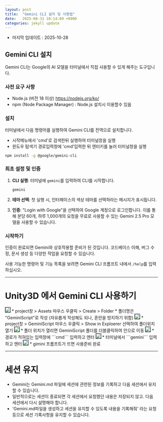 ```yaml
---
layout: post
title:  "Gemini CLI 설치 및 사용법"
date:   2025-08-31 10:14:09 +0900
categories: jekyll update
---
```


* 마지막 업데이트 : 2025-10-28

## Gemini CLI 설치

Gemini CLI는 Google의 AI 모델을 터미널에서 직접 사용할 수 있게 해주는 도구입니다.

### 사전 요구 사항

-   Node.js (버전 18 이상) <https://nodejs.org/ko/>
-   npm (Node Package Manager) : Node.js 설치시 이용할수 있음

### 설치

터미널에서 다음 명령어를 실행하여 Gemini CLI를 전역으로 설치합니다.
* 시작메뉴에서 'cmd'로 검색한뒤 실행하여 터미널창을 실행
* 윈도우 탐색기 경로입력창에 'cmd'입력한 뒤 엔터키를 눌러 터미널창을 실행

```bash
npm install -g @google/gemini-cli
```

### 최초 설정 및 인증

1.  **CLI 실행**: 터미널에 `gemini`를 입력하여 CLI를 시작합니다.

    ```bash
    gemini
    ```

2.  **테마 선택**: 첫 실행 시, 인터페이스의 색상 테마를 선택하라는 메시지가 표시됩니다.

3.  **인증**: "Login with Google"을 선택하여 Google 계정으로 로그인합니다. 이를 통해 분당 60개, 하루 1,000개의 요청을 무료로 사용할 수 있는 Gemini 2.5 Pro 모델을 사용할 수 있습니다.

### 시작하기

인증이 완료되면 Gemini와 상호작용할 준비가 된 것입니다. 코드베이스 이해, 버그 수정, 문서 생성 등 다양한 작업을 요청할 수 있습니다.

사용 가능한 명령어 및 기능 목록을 보려면 Gemini CLI 프롬프트 내에서 `/help`를 입력하십시오.

---

# Unity3D 에서 Gemini CLI 사용하기
<img style='border:solid 1px black;' src="https://image.onethelab.com/resized/1761612845.jpg" />
* project창 > Assets 마우스 우클릭 > Create > Folder
* 폴더명은 "GeminiScript"로 작성 (자유롭게 작성해도 되나, 혼란을 방지하기 위함)

<img style='border:solid 1px black;' src="https://image.onethelab.com/resized/1761613191.jpg" />
* project창 > GeminiScript 마우스 우클릭 > Show in Exploerer 선택하여 폴더위치 열기

<img style='border:solid 1px black;' src="https://image.onethelab.com/resized/1761613346.jpg" />
* 폴더 위치가 열리면 GeminiScript 폴더를 더블클릭하여 안으로 이동

<img style='border:solid 1px black;' src="https://image.onethelab.com/resized/1761613421.jpg" />
* 경로가 적혀있는 입력창에 ```cmd``` 입력하고 엔터

<img style='border:solid 1px black;' src="https://image.onethelab.com/resized/1761613498.jpg" />
* 터미널에서 ```gemini``` 입력하고 엔터

<img style='border:solid 1px black;' src="https://image.onethelab.com/resized/1761613591.jpg" />
* gimini 프롬프트가 뜨면 사용준비 완료

---

# 세션 유지
* Gemini는 Gemini.md 파일에 세션에 관련된 정보를 기록하고 다음 세션에서 유지할 수 있습니다.
* 일반적으로는 세션이 종료되면 각 세션에서 요청했던 내용은 저장되지 않고. 다음 세션에서 다시 설명해야 합니다.
* 'Gemini.md파일을 생성하고 세션을 유지할 수 있도록 내용을 기록해줘' 라는 요청등으로 세션 기록사항을 유지할 수 있습니다.